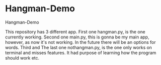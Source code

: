 # Hangman-Demo
Hangman-Demo

This repository has 3 different app.
First one hangman.py, is the one currently working.
Second one main.py, this is gonna be my main app, however, as now it's not working. In the future there will be an options for words.
Third and The last one nothangman.py, is the one only works on terminal and misses features. It had  purpose of learning how the program should work etc.
